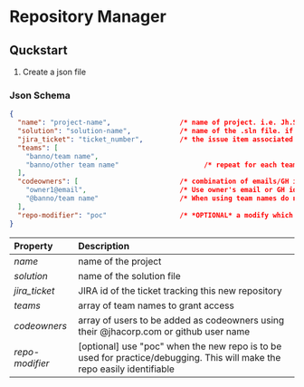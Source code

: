 # Repository Manager

## Quckstart
1. Create a json file

### Json Schema

```json
{
  "name": "project-name",                 /* name of project. i.e. Jh.Sample */
  "solution": "solution-name",            /* name of the .sln file. if not provided, [project-name].sln will be used */
  "jira_ticket": "ticket_number",         /* the issue item associated with the creation of the repository */
  "teams": [
    "banno/team name",                          
    "banno/other team name"                     /* repeat for each team */
  ],
  "codeowners": [                         /* combination of emails/GH id and/or GH teams */
    "owner1@email",                       /* Use owner's email or GH id DO NOT ADD dwhitbeck@jackhenry.com */ 
    "@banno/team name"                    /* When using team names do not add digital-is-build */
  ],
  "repo-modifier": "poc"                  /* *OPTIONAL* a modify which which will be appended to the name of the repository created */
}
```

| Property | Description |
|:----------|:-------------|
| *name* | name of the project |
| *solution* | name of the solution file |
| *jira_ticket* | JIRA id of the ticket tracking this new repository |
| *teams* | array of team names to grant access |
| *codeowners* | array of users to be added as codeowners using their @jhacorp.com or github user name |
| *repo-modifier* | [optional]  use "poc" when the new repo is to be used for practice/debugging. This will make the repo easily identifiable |
